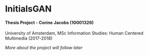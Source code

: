 # InitialsGAN
#### Thesis Project - Corine Jacobs (10001326) 

University of Amsterdam, MSc Information Studies: Human Centered Multimedia (2017-2018)

*More about the project will follow later*
